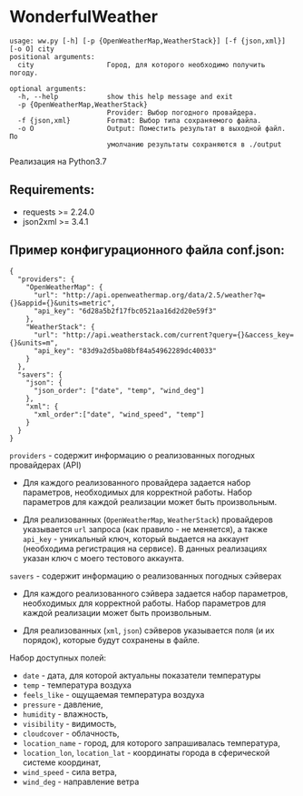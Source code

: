 # WonderfulWeather
```
usage: ww.py [-h] [-p {OpenWeatherMap,WeatherStack}] [-f {json,xml}] [-o O] city
positional arguments:
  city                  Город, для которого необходимо получить погоду.

optional arguments:
  -h, --help            show this help message and exit
  -p {OpenWeatherMap,WeatherStack}
                        Provider: Выбор погодного провайдера.
  -f {json,xml}         Format: Выбор типа сохраняемого файла.
  -o O                  Output: Поместить результат в выходной файл. По
                        умолчанию результаты сохраняются в ./output
```

Реализация на Python3.7
## Requirements:
  * requests >= 2.24.0
  * json2xml >= 3.4.1


## Пример конфигурационного файла conf.json:
```
{
  "providers": {
    "OpenWeatherMap": {
      "url": "http://api.openweathermap.org/data/2.5/weather?q={}&appid={}&units=metric",
      "api_key": "6d28a5b2f17fbc0521aa16d2d20e59f3"
    },
    "WeatherStack": {
      "url": "http://api.weatherstack.com/current?query={}&access_key={}&units=m",
      "api_key": "83d9a2d5ba08bf84a54962289dc40033"
    }
  },
  "savers": {
    "json": {
      "json_order": ["date", "temp", "wind_deg"]
    },
    "xml": {
      "xml_order":["date", "wind_speed", "temp"]
    }
  }
}
```
`providers` - содержит информацию о реализованных погодных провайдерах (API)

  * Для каждого реализованного провайдера задается набор параметров, необходимых для корректной работы. Набор параметров для каждой реализации может быть произвольным.

  * Для реализованных (`OpenWeatherMap`, `WeatherStack`) провайдеров указывается `url` запроса (как правило - не меняется), а также `api_key` - уникальный ключ, который выдается на аккаунт (необходима регистрация на сервисе). В данных реализациях указан ключ с моего тестового аккаунта.
  
`savers` - содержит информацию о реализованных погодных сэйверах

  * Для каждого реализованного сэйвера задается набор параметров, необходимых для корректной работы. Набор параметров для каждой реализации может быть произвольным.

  * Для реализованных (`xml`, `json`) сэйверов указывается поля (и их порядок), которые будут сохранены в файле.

  Набор доступных полей:

  * `date` - дата, для которой актуальны показатели температуры
  * `temp` - температура воздуха
  * `feels_like` - ощущаемая температура воздуха
  * `pressure` - давление,
  * `humidity` - влажность,
  * `visibility` - видимость,
  * `cloudcover` - облачность,
  * `location_name` - город, для которого запрашивалась температура,
  * `location_lon`, `location_lat` - координаты города в сферической системе координат,
  * `wind_speed` - сила ветра,
  * `wind_deg` - направление ветра  
 
